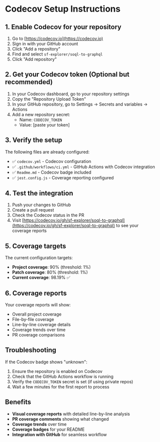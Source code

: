 # Codecov Setup Instructions

## 1. Enable Codecov for your repository

1. Go to [https://codecov.io](https://codecov.io)
2. Sign in with your GitHub account
3. Click "Add a repository"
4. Find and select `sf-explorer/soql-to-graphql`
5. Click "Add repository"

## 2. Get your Codecov token (Optional but recommended)

1. In your Codecov dashboard, go to your repository settings
2. Copy the "Repository Upload Token"
3. In your GitHub repository, go to Settings → Secrets and variables → Actions
4. Add a new repository secret:
   - Name: `CODECOV_TOKEN`
   - Value: [paste your token]

## 3. Verify the setup

The following files are already configured:

- ✅ `codecov.yml` - Codecov configuration
- ✅ `.github/workflows/ci.yml` - GitHub Actions with Codecov integration
- ✅ `Readme.md` - Codecov badge included
- ✅ `jest.config.js` - Coverage reporting configured

## 4. Test the integration

1. Push your changes to GitHub
2. Create a pull request
3. Check the Codecov status in the PR
4. Visit [https://codecov.io/gh/sf-explorer/soql-to-graphql](https://codecov.io/gh/sf-explorer/soql-to-graphql) to see your coverage reports

## 5. Coverage targets

The current configuration targets:
- **Project coverage**: 90% (threshold: 1%)
- **Patch coverage**: 80% (threshold: 1%)
- **Current coverage**: 98.19% ✅

## 6. Coverage reports

Your coverage reports will show:
- Overall project coverage
- File-by-file coverage
- Line-by-line coverage details
- Coverage trends over time
- PR coverage comparisons

## Troubleshooting

If the Codecov badge shows "unknown":
1. Ensure the repository is enabled on Codecov
2. Check that the GitHub Actions workflow is running
3. Verify the `CODECOV_TOKEN` secret is set (if using private repos)
4. Wait a few minutes for the first report to process

## Benefits

- **Visual coverage reports** with detailed line-by-line analysis
- **PR coverage comments** showing what changed
- **Coverage trends** over time
- **Coverage badges** for your README
- **Integration with GitHub** for seamless workflow

